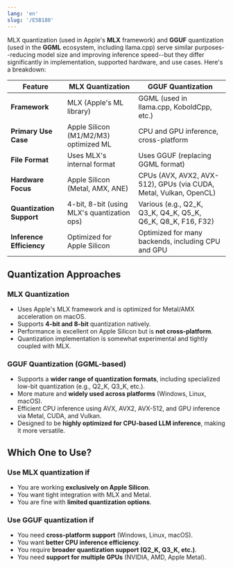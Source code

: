 ```yaml
---
lang: 'en'
slug: '/E5B180'
---
```


MLX quantization (used in Apple's **MLX** framework) and **GGUF** quantization (used in the **GGML** ecosystem, including llama.cpp) serve similar purposes--reducing model size and improving inference speed--but they differ significantly in implementation, supported hardware, and use cases. Here's a breakdown:

| Feature                  | MLX Quantization                            | GGUF Quantization                                                 |
| ------------------------ | ------------------------------------------- | ----------------------------------------------------------------- |
| **Framework**            | MLX (Apple's ML library)                    | GGML (used in llama.cpp, KoboldCpp, etc.)                         |
| **Primary Use Case**     | Apple Silicon (M1/M2/M3) optimized ML       | CPU and GPU inference, cross-platform                             |
| **File Format**          | Uses MLX's internal format                  | Uses GGUF (replacing GGML format)                                 |
| **Hardware Focus**       | Apple Silicon (Metal, AMX, ANE)             | CPUs (AVX, AVX2, AVX-512), GPUs (via CUDA, Metal, Vulkan, OpenCL) |
| **Quantization Support** | 4-bit, 8-bit (using MLX's quantization ops) | Various (e.g., Q2_K, Q3_K, Q4_K, Q5_K, Q6_K, Q8_K, F16, F32)      |
| **Inference Efficiency** | Optimized for Apple Silicon                 | Optimized for many backends, including CPU and GPU                |

## Quantization Approaches

### MLX Quantization

- Uses Apple's MLX framework and is optimized for Metal/AMX acceleration on macOS.
- Supports **4-bit and 8-bit** quantization natively.
- Performance is excellent on Apple Silicon but is **not cross-platform**.
- Quantization implementation is somewhat experimental and tightly coupled with MLX.

### GGUF Quantization (GGML-based)

- Supports a **wider range of quantization formats**, including specialized low-bit quantization (e.g., Q2_K, Q3_K, etc.).
- More mature and **widely used across platforms** (Windows, Linux, macOS).
- Efficient CPU inference using AVX, AVX2, AVX-512, and GPU inference via Metal, CUDA, and Vulkan.
- Designed to be **highly optimized for CPU-based LLM inference**, making it more versatile.

## Which One to Use?

### Use MLX quantization if

- You are working **exclusively on Apple Silicon**.
- You want tight integration with MLX and Metal.
- You are fine with **limited quantization options**.

### Use GGUF quantization if

- You need **cross-platform support** (Windows, Linux, macOS).
- You want **better CPU inference efficiency**.
- You require **broader quantization support (Q2_K, Q3_K, etc.)**.
- You need **support for multiple GPUs** (NVIDIA, AMD, Apple Metal).
